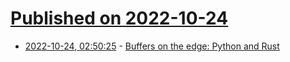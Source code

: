 # [Published on 2022-10-24](index.md)

* [2022-10-24, 02:50:25](https://lobste.rs/s/8ype4b/buffers_on_edge_python_rust) - [Buffers on the edge: Python and Rust](https://alexgaynor.net/2022/oct/23/buffers-on-the-edge/)
